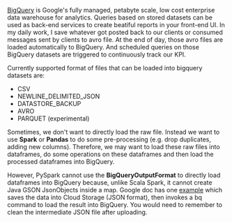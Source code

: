 [BigQuery](https://cloud.google.com/bigquery/) is Google's fully managed, petabyte scale, low cost enterprise data warehouse for analytics. Queries based on stored datasets can be used as back-end services to create beatiful reports in your front-end UI. In my daily work, I save whatever got posted back to our clients or consumed messages sent by clients to avro file. At the end of day, those avro files are loaded automatically to BigQuery. And scheduled queries on those BigQuery datasets are triggered to continuously track our KPI. 

Currently supported format of files that can be loaded into bigquery datasets are: 
  * CSV
  * NEWLINE_DELIMITED_JSON
  * DATASTORE_BACKUP
  * AVRO
  * PARQUET (experimental)

Sometimes, we don't want to directly load the raw file. Instead we want to use **Spark** or **Pandas** to do some pre-processing (e.g. drop duplicates, adding new columns). Therefore, we may want to load these raw files into dataframes, do some operations on these dataframes and then load the processed dataframes into BigQuery. 

However, PySpark cannot use the **BigQueryOutputFormat** to directly load dataframes into BigQuery because, unlike Scala Spark, it cannot create Java GSON JsonObjects inside a map. Google doc has one [example](https://cloud.google.com/dataproc/docs/tutorials/bigquery-connector-spark-example) which saves the data into Cloud Storage (JSON format), then invokes a bq command to load the result into BigQuery. You would need to remember to clean the intermediate JSON file after uploading.
